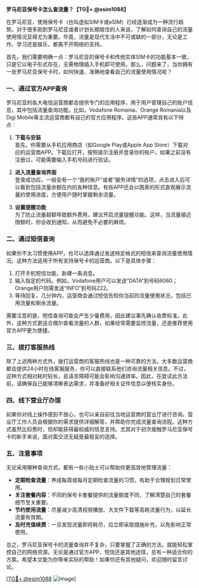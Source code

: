 **罗马尼亚保号卡怎么查流量？【TG💪+ @esim1088】**

在罗马尼亚，使用保号卡（也叫虚拟SIM卡或eSIM）已经逐渐成为一种流行趋势。对于很多刚到罗马尼亚或者计划长期居住的人来说，了解如何查询自己的流量使用情况显得尤为重要。毕竟，流量是现代生活中不可或缺的一部分，无论是工作、学习还是娱乐，都离不开网络的支持。

首先，我们需要明确一点：罗马尼亚的保号卡和传统实体SIM卡的功能基本一致，只是它以电子形式存在，无需物理插入手机即可使用。那么，问题来了，当你拥有一张罗马尼亚保号卡时，如何快速、准确地查看自己的流量使用情况呢？

### 一、通过官方APP查询

罗马尼亚的各大电信运营商都会提供专门的应用程序，用于用户管理自己的账户信息，其中包括流量查询功能。比如，Vodafone Romania、Orange Romania以及Digi Mobile等主流运营商都有自己的官方应用程序。这些APP通常具有以下特点：

1. **下载与安装**  
   首先，你需要从手机应用商店（如Google Play或Apple App Store）下载对应的运营商APP。下载后打开，按照提示注册并登录你的账户。如果之前没有注册过，可能需要输入手机号码进行验证。

2. **进入流量查询界面**  
   登录成功后，一般会有一个“我的账户”或者“服务详情”的选项，点击进入后可以看到包括流量余额在内的各种信息。有些APP还会以图表的形式直观展示流量的使用进度，方便用户随时掌握剩余流量。

3. **设置提醒功能**  
   为了防止流量超额导致额外费用，建议开启流量提醒功能。这样，当流量接近限额时，你会收到通知，从而避免不必要的麻烦。

### 二、通过短信查询

如果你不太习惯使用APP，也可以选择通过发送特定格式的短信来查询流量使用情况。这种方法适用于所有支持保号卡的运营商。以下是具体步骤：

1. 打开手机短信功能，新建一条消息。
2. 输入指定的代码。例如，Vodafone用户可以发送“DATA”到号码6060；Orange用户则需发送“INFO”到号码222。
3. 等待回复。几分钟内，运营商会通过短信告知你当前的流量使用状况，包括已用流量和剩余流量。

需要注意的是，短信查询可能会产生少量费用，因此建议事先确认收费标准。此外，这种方式更适合偶尔查看流量的人群，如果经常需要监控流量，还是推荐使用官方APP更为便捷。

### 三、拨打客服热线

除了上述两种方式外，拨打运营商的客服热线也是一种可靠的方法。大多数运营商都会提供24小时在线客服服务，你可以直接联系他们咨询流量相关信息。不过，这种方式相对耗时较长，且语言障碍可能会影响沟通效率。因此，在尝试此方法前，请确保自己能够清晰表达需求，并准备好相关证件信息以便核实身份。

### 四、线下营业厅办理

如果你对线上操作感到不放心，也可以亲自前往当地运营商的营业厅进行咨询。营业厅工作人员会根据你的需求提供详细解答，并帮助你完成流量查询流程。这种方式虽然比较费时，但却能获得最权威的信息支持。尤其对于初次接触罗马尼亚保号卡的新手来说，面对面交流无疑是最稳妥的选择。

### 五、注意事项

无论采用哪种查询方式，都有一些小贴士可以帮助你更高效地管理流量：

- **定期检查流量**：养成每周或每月定期检查流量的习惯，有助于合理规划日常使用。
- **关注套餐内容**：不同的保号卡套餐提供的流量额度不同，了解清楚自己的套餐细节至关重要。
- **节约使用流量**：尽量减少高清视频播放、大文件下载等高耗流量行为，以延长流量有效期。
- **及时充值续费**：一旦发现流量即将耗尽，应立即采取措施补充，以免影响正常使用。

总之，罗马尼亚保号卡的流量查询并不复杂，只要掌握了正确的方法，就能轻松掌控自己的网络资源。无论是通过官方APP、短信还是其他途径，总有一种适合你的方案。希望本文能为你带来实际的帮助！如果你还有其他疑问，欢迎随时留言讨论。

[[TG💪+ @esim1088](https://t.me/s/esim1088) ![Image](https://i.postimg.cc/4NQfJmqS/Snipaste-2025-05-13-00-14-12.png)]